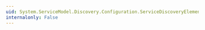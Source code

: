 ```yaml
---
uid: System.ServiceModel.Discovery.Configuration.ServiceDiscoveryElement
internalonly: False
---
```

